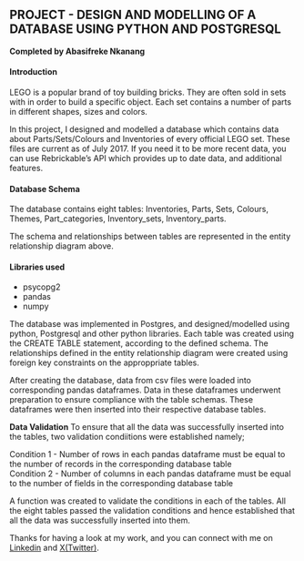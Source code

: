 ## PROJECT - DESIGN AND MODELLING OF A DATABASE USING PYTHON AND POSTGRESQL
**Completed by Abasifreke Nkanang**

#### Introduction
LEGO is a popular brand of toy building bricks. They are often sold in sets with in order to build a specific object. Each set contains a number of parts in different shapes, sizes and colors.


In this project, I designed and modelled a database which contains data about Parts/Sets/Colours and Inventories of every official LEGO set. These files are current as of July 2017. If you need it to be more recent data, you can use Rebrickable’s API which provides up to date data, and additional features.

#### Database Schema
The database contains eight tables: Inventories, Parts, Sets, Colours, Themes, Part_categories, Inventory_sets, Inventory_parts.


The schema and relationships between tables are represented in the entity relationship diagram above.

#### Libraries used
- psycopg2
- pandas 
- numpy


The database was implemented in Postgres, and designed/modelled using python, Postgresql and other python libraries. Each table was created  using the CREATE TABLE statement, according to the defined schema. The relationships defined in the entity relationship diagram were created using foreign key constraints on the approppriate tables.


After creating the database, data from csv files were loaded into corresponding pandas dataframes. Data in these dataframes underwent preparation to ensure compliance with the table schemas. These dataframes were then inserted into their respective database tables.

**Data Validation**
To ensure that all the data was successfully inserted into the tables,  two validation condiitions were established namely;

Condition 1 - Number of rows in each pandas dataframe must be equal to the number of records in the corresponding database table <br>
Condition 2 - Number of columns in each pandas dataframe must be equal to the number of fields in the corresponding database table


A function was created to validate the conditions in each of the tables. All the eight tables passed the validation conditions and hence established that all the data was successfully inserted into them.



Thanks for having a look at my work, and you can connect with me on [Linkedin](https://linkedin.com/in/abasifreke-nkanang) and [X(Twitter)](https://x.com/A_Nkanang).
